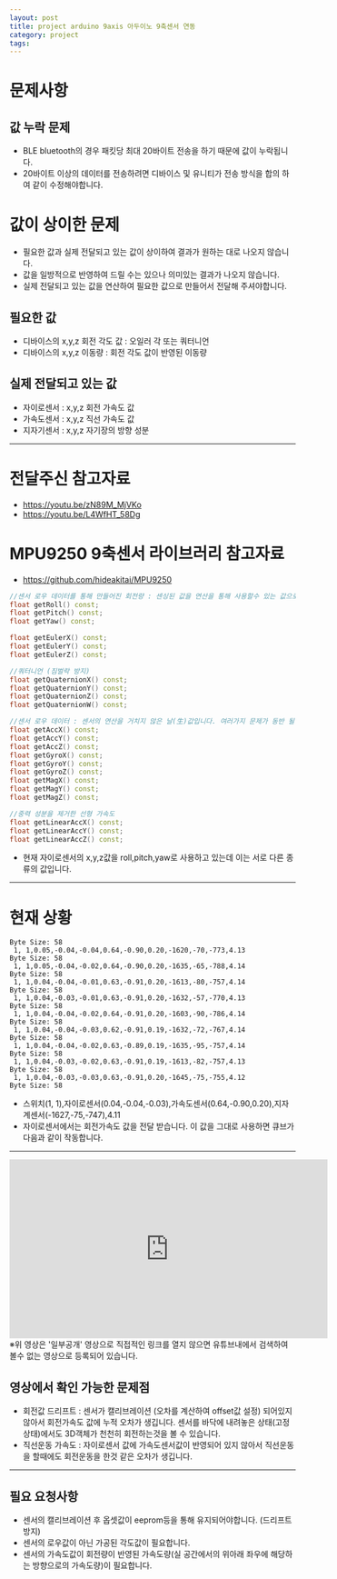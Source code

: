 ```yaml
---
layout: post
title: project arduino 9axis 아두이노 9축센서 연동
category: project
tags: 
---
```



# 문제사항

>
## 값 누락 문제
* BLE bluetooth의 경우 패킷당 최대 20바이트 전송을 하기 때문에 값이 누락됩니다.
* 20바이트 이상의 데이터를 전송하려면 디바이스 및 유니티가 전송 방식을 합의 하여 같이 수정해야합니다.

# 값이 상이한 문제
* 필요한 값과 실제 전달되고 있는 값이 상이하여 결과가 원하는 대로 나오지 않습니다.
* 값을 일방적으로 반영하여 드릴 수는 있으나 의미있는 결과가 나오지 않습니다.
* 실제 전달되고 있는 값을 연산하여 필요한 값으로 만들어서 전달해 주셔야합니다.

>
## 필요한 값
* 디바이스의 x,y,z 회전 각도 값 : 오일러 각 또는 쿼터니언
* 디바이스의 x,y,z 이동량 : 회전 각도 값이 반영된 이동량

>
## 실제 전달되고 있는 값
* 자이로센서 : x,y,z 회전 가속도 값
* 가속도센서 : x,y,z 직선 가속도 값
* 지자기센서 : x,y,z 자기장의 방향 성분

---

# 전달주신 참고자료
* <https://youtu.be/zN89M_MjVKo>
* <https://youtu.be/L4WfHT_58Dg>

# MPU9250 9축센서 라이브러리 참고자료
* <https://github.com/hideakitai/MPU9250>

```c++
//센서 로우 데이터를 통해 만들어진 회전량 : 센싱된 값을 연산을 통해 사용할수 있는 값으로 변환한 결과 입니다.
float getRoll() const;
float getPitch() const;
float getYaw() const;

float getEulerX() const;
float getEulerY() const;
float getEulerZ() const;

//쿼터니언 (짐벌락 방지)
float getQuaternionX() const;
float getQuaternionY() const;
float getQuaternionZ() const;
float getQuaternionW() const;

//센서 로우 데이터 : 센서의 연산을 거치지 않은 날(生)값입니다. 여러가지 문제가 동반 될 수 있습니다.
float getAccX() const;
float getAccY() const;
float getAccZ() const;
float getGyroX() const;
float getGyroY() const;
float getGyroZ() const;
float getMagX() const;
float getMagY() const;
float getMagZ() const;

//중력 성분을 제거한 선형 가속도
float getLinearAccX() const;
float getLinearAccY() const;
float getLinearAccZ() const;
```

* 현재 자이로센서의 x,y,z값을 roll,pitch,yaw로 사용하고 있는데 이는 서로 다른 종류의 값입니다.

---

# 현재 상황

```
Byte Size: 58
 1, 1,0.05,-0.04,-0.04,0.64,-0.90,0.20,-1620,-70,-773,4.13
Byte Size: 58
 1, 1,0.05,-0.04,-0.02,0.64,-0.90,0.20,-1635,-65,-788,4.14
Byte Size: 58
 1, 1,0.04,-0.04,-0.01,0.63,-0.91,0.20,-1613,-80,-757,4.14
Byte Size: 58
 1, 1,0.04,-0.03,-0.01,0.63,-0.91,0.20,-1632,-57,-770,4.13
Byte Size: 58
 1, 1,0.04,-0.04,-0.02,0.64,-0.91,0.20,-1603,-90,-786,4.14
Byte Size: 58
 1, 1,0.04,-0.04,-0.03,0.62,-0.91,0.19,-1632,-72,-767,4.14
Byte Size: 58
 1, 1,0.04,-0.04,-0.02,0.63,-0.89,0.19,-1635,-95,-757,4.14
Byte Size: 58
 1, 1,0.04,-0.03,-0.02,0.63,-0.91,0.19,-1613,-82,-757,4.13
Byte Size: 58
 1, 1,0.04,-0.03,-0.03,0.63,-0.91,0.20,-1645,-75,-755,4.12
Byte Size: 58
```

* 스위치(1, 1),자이로센서(0.04,-0.04,-0.03),가속도센서(0.64,-0.90,0.20),지자계센서(-1627,-75,-747),4.11
* 자이로센서에서는 회전가속도 값을 전달 받습니다. 이 값을 그대로 사용하면 큐브가 다음과 같이 작동합니다.
  
---

<iframe width="560" height="315" src="https://www.youtube.com/embed/DLRi4vR4rm0?si=Q6S6aHH1oPkPSq6F" title="YouTube video player" frameborder="0" allow="accelerometer; autoplay; clipboard-write; encrypted-media; gyroscope; picture-in-picture; web-share" referrerpolicy="strict-origin-when-cross-origin" allowfullscreen></iframe>
※위 영상은 '일부공개' 영상으로 직접적인 링크를 열지 않으면 유튜브내에서 검색하여 볼수 없는 영상으로 등록되어 있습니다.

## 영상에서 확인 가능한 문제점
* 회전값 드리프트 : 센서가 캘리브레이션 (오차를 계산하여 offset값 설정) 되어있지 않아서 회전가속도 값에 누적 오차가 생깁니다. 센서를 바닥에 내려놓은 상태(고정 상태)에서도 3D객체가 천천히 회전하는것을 볼 수 있습니다.
* 직선운동 가속도 : 자이로센서 값에 가속도센서값이 반영되어 있지 않아서 직선운동을 할때에도 회전운동을 한것 같은 오차가 생깁니다.

---

## 필요 요청사항
* 센서의 캘리브레이션 후 옵셋값이 eeprom등을 통해 유지되어야합니다. (드리프트 방지)
* 센서의 로우값이 아닌 가공된 각도값이 필요합니다.
* 센서의 가속도값이 회전량이 반영된 가속도량(실 공간에서의 위아래 좌우에 해당하는 방향으로의 가속도량)이 필요합니다.